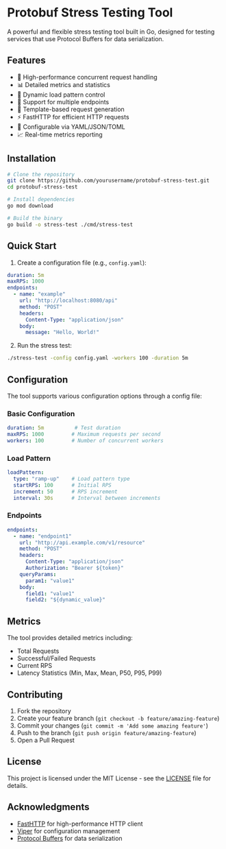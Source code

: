 # Protobuf Stress Testing Tool

A powerful and flexible stress testing tool built in Go, designed for testing services that use Protocol Buffers for data serialization.

## Features

- 🚀 High-performance concurrent request handling
- 📊 Detailed metrics and statistics
- 🔄 Dynamic load pattern control
- 🎯 Support for multiple endpoints
- 📝 Template-based request generation
- ⚡ FastHTTP for efficient HTTP requests
- 🔧 Configurable via YAML/JSON/TOML
- 📈 Real-time metrics reporting

## Installation

```bash
# Clone the repository
git clone https://github.com/yourusername/protobuf-stress-test.git
cd protobuf-stress-test

# Install dependencies
go mod download

# Build the binary
go build -o stress-test ./cmd/stress-test
```

## Quick Start

1. Create a configuration file (e.g., `config.yaml`):

```yaml
duration: 5m
maxRPS: 1000
endpoints:
  - name: "example"
    url: "http://localhost:8080/api"
    method: "POST"
    headers:
      Content-Type: "application/json"
    body:
      message: "Hello, World!"
```

2. Run the stress test:

```bash
./stress-test -config config.yaml -workers 100 -duration 5m
```

## Configuration

The tool supports various configuration options through a config file:

### Basic Configuration

```yaml
duration: 5m          # Test duration
maxRPS: 1000         # Maximum requests per second
workers: 100         # Number of concurrent workers
```

### Load Pattern

```yaml
loadPattern:
  type: "ramp-up"    # Load pattern type
  startRPS: 100      # Initial RPS
  increment: 50      # RPS increment
  interval: 30s      # Interval between increments
```

### Endpoints

```yaml
endpoints:
  - name: "endpoint1"
    url: "http://api.example.com/v1/resource"
    method: "POST"
    headers:
      Content-Type: "application/json"
      Authorization: "Bearer ${token}"
    queryParams:
      param1: "value1"
    body:
      field1: "value1"
      field2: "${dynamic_value}"
```

## Metrics

The tool provides detailed metrics including:

- Total Requests
- Successful/Failed Requests
- Current RPS
- Latency Statistics (Min, Max, Mean, P50, P95, P99)

## Contributing

1. Fork the repository
2. Create your feature branch (`git checkout -b feature/amazing-feature`)
3. Commit your changes (`git commit -m 'Add some amazing feature'`)
4. Push to the branch (`git push origin feature/amazing-feature`)
5. Open a Pull Request

## License

This project is licensed under the MIT License - see the [LICENSE](LICENSE) file for details.

## Acknowledgments

- [FastHTTP](https://github.com/valyala/fasthttp) for high-performance HTTP client
- [Viper](https://github.com/spf13/viper) for configuration management
- [Protocol Buffers](https://developers.google.com/protocol-buffers) for data serialization